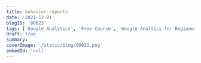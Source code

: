 ```yaml
---
title: behavior-reports
date: '2021-12-01'
blogID: '00023'
tags: ['Google Analytics', 'Free Course', 'Google Analtics for Beginners']
draft: true
summary:
coverImage: '/static/blog/00023.png'
embedId: 'null'
---
```

